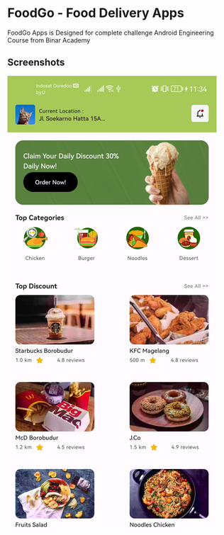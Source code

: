 
# FoodGo - Food Delivery Apps

FoodGo Apps is Designed for complete challenge Android Engineering Course from Binar Academy

## Screenshots

![App Screenshot](screenshot/ss_homepage.jpg)

